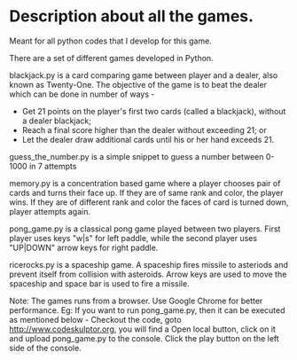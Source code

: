 # Description about all the games.
Meant for all python codes that I develop for this game.

There are a set of different games developed in Python.

blackjack.py is a card comparing game between player and a dealer, also known as Twenty-One. 
The objective of the game is to beat the dealer which can be done in number of ways -
- Get 21 points on the player's first two cards (called a blackjack), without a dealer blackjack;
- Reach a final score higher than the dealer without exceeding 21; or
- Let the dealer draw additional cards until his or her hand exceeds 21.

guess_the_number.py is a simple snippet to guess a number between 0-1000 in 7 attempts

memory.py is a concentration based game where a player chooses pair of cards and turns their face up. If they are of same rank and color, the player wins. If they are of different rank and color the faces of card is turned down, player attempts again.

pong_game.py is a classical pong game played between two players. First player uses keys "w|s" for left paddle, while the second player uses "UP|DOWN" arrow keys for right paddle.

ricerocks.py is a spaceship game. A spaceship fires missile to asteriods and prevent itself from collision with asteroids. Arrow keys are used to move the spaceship and space bar is used to fire a missile.

Note:
The games runs from a browser. Use Google Chrome for better performance.
Eg: If you want to run pong_game.py, then it can be executed as mentioned below -
Checkout the code, goto http://www.codeskulptor.org, you will find a Open local button, click on it and upload pong_game.py to the console. Click the play button on the left side of the console.
